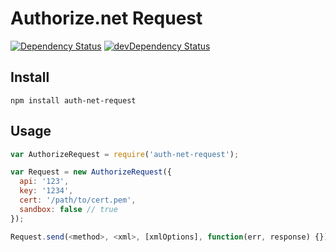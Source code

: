 # Authorize.net Request

[![Dependency Status](https://david-dm.org/durango/authorize-net-request.svg?theme=shields.io)](https://david-dm.org/durango/authorize-net-request) [![devDependency Status](https://david-dm.org/durango/authorize-net-request/dev-status.svg?theme=shields.io)](https://david-dm.org/durango/authorize-net-request#info=devDependencies)

## Install

    npm install auth-net-request

## Usage

```js
var AuthorizeRequest = require('auth-net-request');

var Request = new AuthorizeRequest({
  api: '123',
  key: '1234',
  cert: '/path/to/cert.pem',
  sandbox: false // true
});

Request.send(<method>, <xml>, [xmlOptions], function(err, response) {});
```
